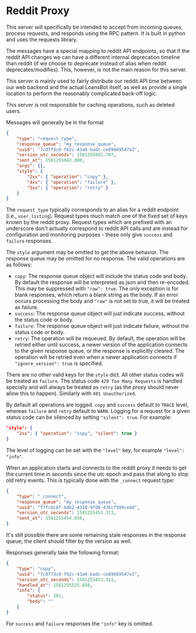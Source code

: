 # Reddit Proxy

This server will specifically be intended to accept from incoming queues,
process requests, and responds using the RPC pattern. It is built in
python and uses the requests library.

The messages have a special mapping to reddit API endpoints, so that if the
reddit API changes we can have a different internal deprecation timeline
than reddit (if we choose to deprecate instead of alias when reddit
deprecates/modifies). This, however, is not the main reason for this server.

This server is mainly used to fairly distribute our reddit API time between
our web backend and the actual LoansBot itself, as well as provide a single
location to perform the reasonably complicated back-off logic.

This server is not responsible for caching operations, such as deleted users.

Messages will generally be in the format

```json
{
    "type": "request_type",
    "response_queue": "my_response_queue",
    "uuid": "7c07f3c0-f62c-43a0-badc-ce89869547e2",
    "version_utc_seconds": 1581255042.707,
    "sent_at": 1581255043.000,
    "args": {},
    "style": {
        "2xx": { "operation": "copy" },
        "4xx": { "operation": "failure" },
        "5xx": { "operation": "retry" }
    }
}
```

The `request_type` typically corresponds to an alias for a reddit endpoint
(i.e., `user_listing`). Request types much match one of the fixed set of keys
known by the reddit proxy. Request types which are prefixed with an underscore
don't actually correspond to reddit API calls and are instead for configuration
and monitoring purposes - these only give `success` and `failure` responses.

The `style` argument may be omitted to get the above behavior. The response
queue may be omitted for no response. The valid operations are as follows:

- `copy`: The response queue object will include the status code and body. By
  default the response will be interpreted as json and then re-encoded. This
  may be suppressed with `"raw": true`. The only exception is for blank
  responses, which return a blank string as the body. If an error occurs
  processing the body and `"raw"` is not set to true, it will be treated as
  failure.
- `success`: The response queue object will just indicate success, without the
  status code or body.
- `failure`: The response queue object will just indicate failure, without the
  status code or body.
- `retry`: The operation will be requeued. By default, the operation will be
  retried either until success, a newer version of the application connects
  to the given response queue, or the response is explicitly cleared. The
  operation will be retried even when a newer application connects if
  `"ignore_version": true` is specified.

There are no other valid keys for the `style` dict. All other status codes will
be treated as `failure`. The status code `429 Too Many Requests` is handled
specially and will always be treated as `retry` (as the proxy should never
allow this to happen). Similarly with `401 Unauthorized`.

By default all operations are logged. `copy` and `success` default to `TRACE`
level, whereas `failure` and `retry` default to `WARN`. Logging for a request
for a given status code can be silenced by setting `"silent": true`. For
example:

```json
"style": {
    "2xx": { "operation": "copy", "silent": true }
}
```

The level of logging can be set with the `"level"` key, for example
`"level": "info"`.

When an application starts and connects to the reddit proxy it needs to get
the current time in seconds since the utc epoch and pass that along to stop old
retry events. This is typically done with the `_connect` request type:

```json
{
    "type": "_connect",
    "response_queue": "my_response_queue",
    "uuid": "f7fc0c8f-bdb2-4310-9fd8-47bcf599cedd",
    "version_utc_seconds": 1581255453.311,
    "sent_at": 1581255454.050,
}
```

It's still possible there are some remaining stale responses in the response
queue; the client should filter by the version as well.

Responses generally take the following format:

```json
{
    "type": "copy",
    "uuid": "7c07f3c0-f62c-43a0-badc-ce89869547e2",
    "version_utc_seconds": 1581255453.311,
    "handled_at": 1581255525.050,
    "info": {
        "status": 201,
        "body": ""
    }
}
```

For `success` and `failure` responses the `"info"` key is omitted.
